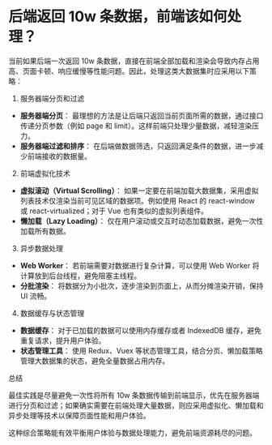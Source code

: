 # 后端返回 10w 条数据，前端该如何处理？

当前如果后端一次返回 10w 条数据，直接在前端全部加载和渲染会导致内存占用高、页面卡顿、响应缓慢等性能问题。因此，处理这类大数据集时应采用以下策略：

1. 服务器端分页和过滤

- **服务器端分页**： 最理想的方法是让后端只返回当前页面所需的数据，通过接口传递分页参数（例如 page 和 limit）。这样前端只处理少量数据，减轻渲染压力。
- **服务器端过滤和排序**： 在后端做数据筛选，只返回满足条件的数据，进一步减少前端接收的数据量。

2. 前端虚拟化技术

- **虚拟滚动（Virtual Scrolling）**： 如果一定要在前端加载大数据集，采用虚拟列表技术仅渲染当前可见区域的数据项。例如使用 React 的 react-window 或 react-virtualized；对于 Vue 也有类似的虚拟列表组件。
- **懒加载（Lazy Loading）**： 仅在用户滚动或交互时动态加载数据，避免一次性加载所有数据。

3. 异步数据处理

- **Web Worker**： 若前端需要对数据进行复杂计算，可以使用 Web Worker 将计算放到后台线程，避免阻塞主线程。
- **分批渲染**： 将数据分为小批次，逐步渲染到页面上，从而分摊渲染开销，保持 UI 流畅。

4. 数据缓存与状态管理

- **数据缓存**： 对于已加载的数据可以使用内存缓存或者 IndexedDB 缓存，避免重复请求，提升用户体验。
- **状态管理工具**： 使用 Redux、Vuex 等状态管理工具，结合分页、懒加载策略管理大数据集的状态，避免全量数据占用内存。

总结

最佳实践是尽量避免一次性将所有 10w 条数据传输到前端显示，优先在服务器端进行分页和过滤；如果确实需要在前端处理大量数据，则应采用虚拟化、懒加载和异步处理等技术以保障页面性能和用户体验。

这种综合策略能有效平衡用户体验与数据处理能力，避免前端资源耗尽的问题。
